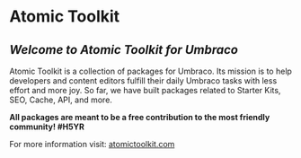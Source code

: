 # Atomic Toolkit

## _Welcome to Atomic Toolkit for Umbraco_
Atomic Toolkit is a collection of packages for Umbraco. Its mission is to help developers and content editors fulfill their daily Umbraco tasks with less effort and more joy. So far, we have built packages related to Starter Kits, SEO, Cache, API, and more.

**All packages are meant to be a free contribution to the most friendly community! #H5YR**

For more information visit: [atomictoolkit.com](https://atomictoolkit.com/)